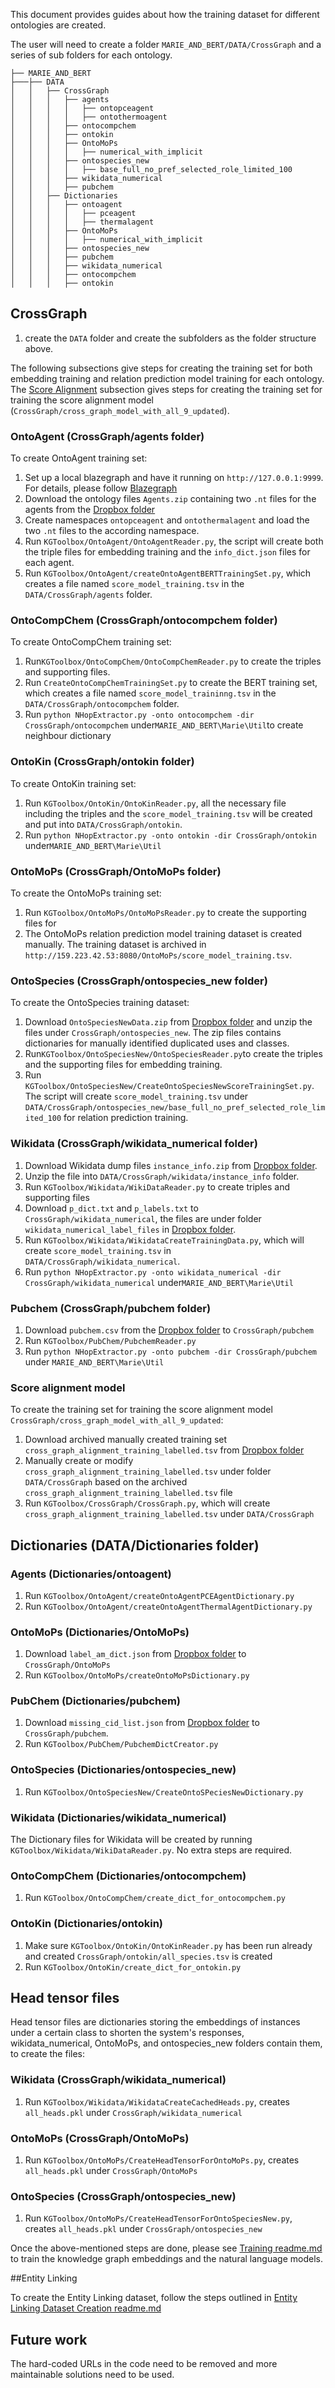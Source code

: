 This document provides guides about how the training dataset for different ontologies are created. 

The user will need to create a folder `MARIE_AND_BERT/DATA/CrossGraph` and a series of sub folders for each ontology.
```
├── MARIE_AND_BERT
├───├── DATA
│   │   ├── CrossGraph
│   │   │   ├── agents
│   │   │   │   ├── ontopceagent
│   │   │   │   ├── ontothermoagent
│   │   │   ├── ontocompchem
│   │   │   ├── ontokin
│   │   │   ├── OntoMoPs
│   │   │   │   ├── numerical_with_implicit
│   │   │   ├── ontospecies_new
│   │   │   │   ├── base_full_no_pref_selected_role_limited_100
│   │   │   ├── wikidata_numerical
│   │   │   ├── pubchem
│   │   ├── Dictionaries
│   │   │   ├── ontoagent
│   │   │   │   ├── pceagent
│   │   │   │   ├── thermalagent
│   │   │   ├── OntoMoPs
│   │   │   │   ├── numerical_with_implicit
│   │   │   ├── ontospecies_new
│   │   │   ├── pubchem
│   │   │   ├── wikidata_numerical
│   │   │   ├── ontocompchem
│   │   │   ├── ontokin
```

## CrossGraph 
1. create the `DATA` folder and create the subfolders as the folder structure above. 

The following subsections give steps for creating the training set for both embedding training and relation prediction
model training for each ontology. The [Score Alignment](#score-alignment-model) subsection gives steps for 
creating the training set for training the score alignment model (`CrossGraph/cross_graph_model_with_all_9_updated`). 

###  OntoAgent (CrossGraph/agents folder)

To create OntoAgent training set:
1. Set up a local blazegraph and have it running on 
`http://127.0.0.1:9999`. For details, please follow [Blazegraph](https://blazegraph.com/)
2. Download the ontology files `Agents.zip` containing two `.nt` files for the agents from the [Dropbox folder](https://www.dropbox.com/sh/bslwl9mr32vz7aq/AAAFWNoYXg_p5V-iGcxZW0VOa?dl=0) 
3. Create namespaces `ontopceagent` and `ontothermalagent` and load the two `.nt` files to the according namespace. 
4. Run `KGToolbox/OntoAgent/OntoAgentReader.py`, the script will create both 
the triple files for embedding training and the `info_dict.json` files for each agent. 
5. Run `KGToolbox/OntoAgent/createOntoAgentBERTTrainingSet.py`, which creates a file named 
`score_model_training.tsv` in the `DATA/CrossGraph/agents` folder. 
 
###  OntoCompChem (CrossGraph/ontocompchem folder)
To create OntoCompChem training set:
1. Run`KGToolbox/OntoCompChem/OntoCompChemReader.py` to create the triples and supporting files. 
2. Run `CreateOntoCompChemTrainingSet.py` to create the BERT training set, 
which creates a file named `score_model_traininng.tsv` in the `DATA/CrossGraph/ontocompchem` folder. 
3. Run `python NHopExtractor.py -onto ontocompchem -dir CrossGraph/ontocompchem` under`MARIE_AND_BERT\Marie\Util`to create neighbour dictionary


### OntoKin (CrossGraph/ontokin folder)
To create OntoKin training set:

1. Run `KGToolbox/OntoKin/OntoKinReader.py`, all the necessary
file including the triples and the `score_model_training.tsv` will be created and put into `DATA/CrossGraph/ontokin`.
2. Run `python NHopExtractor.py -onto ontokin -dir CrossGraph/ontokin` under`MARIE_AND_BERT\Marie\Util`

### OntoMoPs (CrossGraph/OntoMoPs folder)

To create the OntoMoPs training set:

1. Run `KGToolbox/OntoMoPs/OntoMoPsReader.py` to create the supporting files for 
2. The OntoMoPs relation prediction model training dataset is created manually. The training dataset is archived in 
`http://159.223.42.53:8080/OntoMoPs/score_model_training.tsv`.

### OntoSpecies (CrossGraph/ontospecies_new folder)

To create the OntoSpecies training dataset:

1. Download `OntoSpeciesNewData.zip` from [Dropbox folder](https://www.dropbox.com/sh/bslwl9mr32vz7aq/AAAFWNoYXg_p5V-iGcxZW0VOa?dl=0) and unzip the files under `CrossGraph/ontospecies_new`. The zip files contains dictionaries for 
manually identified duplicated uses and classes.  
2. Run`KGToolbox/OntoSpeciesNew/OntoSpeciesReader.py`to create the triples and the supporting files for embedding training. 
3. Run `KGToolbox/OntoSpeciesNew/CreateOntoSpeciesNewScoreTrainingSet.py`. The script will
create `score_model_training.tsv` under `DATA/CrossGraph/ontospecies_new/base_full_no_pref_selected_role_limited_100` for relation prediction training. 
 
### Wikidata (CrossGraph/wikidata_numerical folder)
1. Download Wikidata dump files `instance_info.zip` from [Dropbox folder](https://www.dropbox.com/sh/bslwl9mr32vz7aq/AAAFWNoYXg_p5V-iGcxZW0VOa?dl=0).
2. Unzip the file into `DATA/CrossGraph/wikidata/instance_info` folder. 
3. Run `KGToolbox/Wikidata/WikiDataReader.py` to create triples and supporting files
4. Download `p_dict.txt` and `p_labels.txt` to `CrossGraph/wikidata_numerical`, the files are under folder `wikidata_numerical_label_files` in  [Dropbox folder](https://www.dropbox.com/sh/bslwl9mr32vz7aq/AAAFWNoYXg_p5V-iGcxZW0VOa?dl=0).
5. Run `KGToolbox/Wikidata/WikidataCreateTrainingData.py`, which will create `score_model_training.tsv` 
in `DATA/CrossGraph/wikidata_numerical`. 
6. Run `python NHopExtractor.py -onto wikidata_numerical -dir CrossGraph/wikidata_numerical` under`MARIE_AND_BERT\Marie\Util`


### Pubchem (CrossGraph/pubchem folder)
1. Download `pubchem.csv` from the [Dropbox folder](https://www.dropbox.com/sh/bslwl9mr32vz7aq/AAAFWNoYXg_p5V-iGcxZW0VOa?dl=0) to `CrossGraph/pubchem`
2. Run `KGToolbox/PubChem/PubchemReader.py`
3. Run `python NHopExtractor.py -onto pubchem -dir CrossGraph/pubchem` under `MARIE_AND_BERT\Marie\Util`

### Score alignment model

To create the training set for training the score alignment model `CrossGraph/cross_graph_model_with_all_9_updated`:

1. Download archived manually created training set `cross_graph_alignment_training_labelled.tsv` from [Dropbox folder](https://www.dropbox.com/sh/bslwl9mr32vz7aq/AAAFWNoYXg_p5V-iGcxZW0VOa?dl=0)
2. Manually create or modify `cross_graph_alignment_training_labelled.tsv` under folder `DATA/CrossGraph` based on the 
archived `cross_graph_alignment_training_labelled.tsv` file 
3. Run `KGToolbox/CrossGraph/CrossGraph.py`, which will create `cross_graph_alignment_training_labelled.tsv` under `DATA/CrossGraph`


## Dictionaries (DATA/Dictionaries folder)

### Agents (Dictionaries/ontoagent)

1. Run `KGToolbox/OntoAgent/createOntoAgentPCEAgentDictionary.py`
2. Run `KGToolbox/OntoAgent/createOntoAgentThermalAgentDictionary.py`

### OntoMoPs (Dictionaries/OntoMoPs)

1. Download `label_am_dict.json` from [Dropbox folder](https://www.dropbox.com/sh/bslwl9mr32vz7aq/AAAFWNoYXg_p5V-iGcxZW0VOa?dl=0) to `CrossGraph/OntoMoPs`
2. Run `KGToolbox/OntoMoPs/createOntoMoPsDictionary.py`

### PubChem (Dictionaries/pubchem)
1. Download `missing_cid_list.json` from [Dropbox folder](https://www.dropbox.com/sh/bslwl9mr32vz7aq/AAAFWNoYXg_p5V-iGcxZW0VOa?dl=0) to `CrossGraph/pubchem`.
2. Run `KGToolbox/PubChem/PubchemDictCreator.py`

### OntoSpecies (Dictionaries/ontospecies_new)

1. Run `KGToolbox/OntoSpeciesNew/CreateOntoSPeciesNewDictionary.py`

### Wikidata (Dictionaries/wikidata_numerical)

The Dictionary files for Wikidata will be created by running `KGToolbox/Wikidata/WikiDataReader.py`. 
No extra steps are required. 


### OntoCompChem (Dictionaries/ontocompchem)

1. Run `KGToolbox/OntoCompChem/create_dict_for_ontocompchem.py`

### OntoKin (Dictionaries/ontokin)

1. Make sure `KGToolbox/OntoKin/OntoKinReader.py` has been run already and created `CrossGraph/ontokin/all_species.tsv` is created
2. Run `KGToolbox/OntoKin/create_dict_for_ontokin.py`


## Head tensor files 
Head tensor files are dictionaries storing the embeddings of instances under a certain class to shorten the system's responses,
wikidata_numerical, OntoMoPs, and ontospecies_new folders contain them, to create the files:

### Wikidata (CrossGraph/wikidata_numerical)

1. Run `KGToolbox/Wikidata/WikidataCreateCachedHeads.py`, creates `all_heads.pkl` under `CrossGraph/wikidata_numerical`

### OntoMoPs (CrossGraph/OntoMoPs)

1. Run `KGToolbox/OntoMoPs/CreateHeadTensorForOntoMoPs.py`, creates `all_heads.pkl` under `CrossGraph/OntoMoPs`

### OntoSpecies (CrossGraph/ontospecies_new)
1. Run `KGToolbox/OntoMoPs/CreateHeadTensorForOntoSpeciesNew.py`, creates `all_heads.pkl` under `CrossGraph/ontospecies_new`


Once the above-mentioned steps are done, please see [Training readme.md](../Training/readme.md) to train the knowledge 
graph embeddings and the natural language models. 


##Entity Linking

To create the Entity Linking dataset, follow the steps outlined in [Entity Linking Dataset Creation readme.md](./EntityLinking/readme.md)
## Future work
The hard-coded URLs in the code need to be removed and more maintainable solutions need to be used. 

